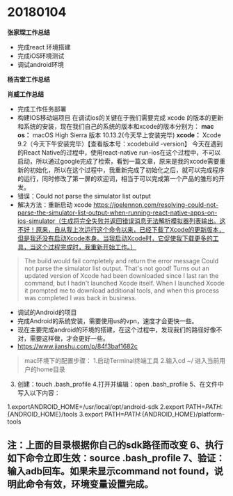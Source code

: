 # 20180104

**张家琛工作总结**
- 完成react 环境搭建
- 完成iOS环境测试
- 调试android环境

**杨吉堂工作总结**


**肖威工作总结**

- 完成工作任务部署
- 构建IOS移动端项目
在调试ios的关键在于我们需要完成 xcode 的版本的更新和系统的安装，现在我们自己的系统的版本和xcode的版本分别为：
**mac os：** macOS High Sierra 版本 10.13.2(今天早上安装完毕)
**xcode：** Xcode 9.2（今天下午安装完毕）【查看版本号：xcodebuild -version】
今天在遇到的React Native的过程中，使用react-native run-ios在这个过程中，不可以启动，所以通过google完成了检索，看到一篇文章，原来是我的xcode需要重新的初始化，所以在这个过程中，我重新完成了初始化之后，就可以完成程序的运行，同时修改了第一屏的欢迎词，相当于可以完成第一个产品的雏形的开发。
- 错误：Could not parse the simulator list output
- 解决方法：重新启动 xcode https://joelennon.com/resolving-could-not-parse-the-simulator-list-output-when-running-react-native-apps-on-ios-simulator（生成将完全失败并返回错误消息无法解析模拟器列表输出。这不好！原来，自从我上次运行这个命令以来，已经下载了Xcode的更新版本，但是我还没有启动Xcode本身。当我启动Xcode时，它促使我下载更多的工具，当这个过程完成时，我重新开始工作。）
>The build would fail completely and return the error message Could not parse the simulator list output. That's not good! Turns out an updated version of Xcode had been downloaded since I last ran the command, but I hadn't launched Xcode itself. When I launched Xcode it prompted me to download additional tools, and when this process was completed I was back in business.

- 调试的Android的项目
- 完成Android的系统安装，需要使用us的vpn，速度才会更快一些。
- 现在主要完成android的环境的搭建，在这个过程中，发现我们的路径好像不对，需要这样做，才会更好一些。
- https://www.jianshu.com/p/84f3baf1682c
>mac环境下的配置步骤：
1.启动Terminal终端工具
2.输入cd ~/ 进入当前用户的home目录
3. 创建：touch .bash_profile
4.打开并编辑：open .bash_profile
5、在文件中写入以下内容：

1.exportANDROID_HOME=/usr/local/opt/android-sdk
2.export PATH=${PATH}:${ANDROID_HOME}/tools
3.export PATH=${PATH}:${ANDROID_HOME}/platform-tools

注：上面的目录根据你自己的sdk路径而改变
6、执行如下命令立即生效：source .bash_profile
7、验证：输入adb回车。如果未显示command not found，说明此命令有效，环境变量设置完成。
---
